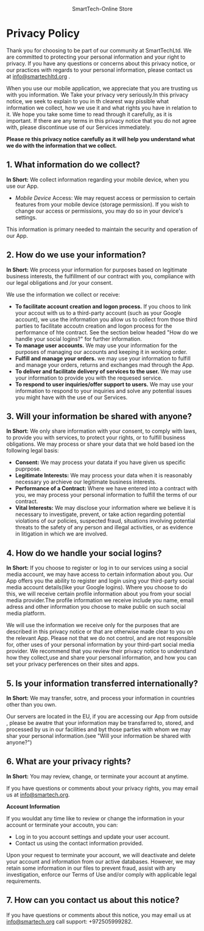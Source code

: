 <p align=center>
SmartTech-Online Store
</p>

# Privacy Policy
Thank you for choosing to be part of our community at SmartTechLtd. We are committed to protecting your personal information and your right to privacy. If you have any questions or concerns about this privacy notice, or our practices with regards to your personal information, please contact us at info@smartechltd.org .

When you use our mobile application, we appreciate that you are trusting us with you information. We Take your privacy very seriously.In this privacy notice, we seek to explain to you in th clearest way pissible what information we collect, how we use it and what rights you have in relation to it. We hope you take some time to read through it carefully, as it is important. If there are any terms in this privacy notice that you do not agree with, please discontinue use of our Services immediately.

**Please re this privacy notice carefully as it will help you understand what we do with the information that we collect.**

## 1. What information do we collect?

**In Short:** We collect information regarding your mobile device, when you use our App.

  * *Mobile Device* Access: We may request access or permission to certain features from your mobile device (storage permission). If you wish to change our access or permissions, you may do so in your device's settings. 

This information is primary needed to maintain the security and operation of our App. 

## 2. How do we use your information?

**In Short:** We process your information for purposes based on legitimate business interests, the fulfillment of our contract with you, compliance with our legal obligations and /or your consent.

We use the information we collect or receive: 

  * **To facilitate account creation and logon process.** If you choos to link your accout with us to a third-party account (such as your Google account), we use the information you allow us to collect from those third parties to facilitate accoutn creation and logon process for the performance of hte contract. See the section below headed "How do we handle your social logins?" for further information.
  * **To manage user accounts.** We may use your information for the purposes of managing our accounts and keeping it in working order.
  * **Fulfill and manage your orders.** we may use your information to fulfill and manage your orders, returns and exchanges mad through the App.
  * **To deliver and facilitate delivery of services to the user.** We may use your information to provide you with the requesed service.
  * **To respond to user inquiries/offer support to users.** We may use your information to respond to your inquiries and solve any potential issues you might have with the use of our Services.

## 3. Will your information be shared with anyone? 
**In Short:** We only share information with your consent, to comply with laws, to provide you with services, to protect your rights, or to fulfill business obligations. 
We may process or share your data that we hold based ion the following legal basis:
 * **Consent:** We may process your datata if you have given us specific puprpose.
 * **Legitimate Interests:** We may process your data when it is reasonably necessary yo archieve our legitimate business interests.
 * **Performance of a Contract:** Where we have entered into a contract with you, we may process your personal information to fulfill the terms of our contract.
 * **Vital Interests:** We may disclose your information where we believe it is necessary to investigate, prevent, or take action regarding potential violations of our policies, suspected fraud, situations involving potential threats to the safety of any person and illegal activities, or as evidence in litigation in which we are involved.

## 4. How do we handle your social logins?
**In Short:** If you choose to register or log in to our services using a social media account, we may have access to certain information about you.
Our App offers you the ability to register and login using your third-party social media account details(like your Google logins). Where you choose to do this, we will receive certain profile information about you from your social media provider.The profile information we receive include you name, email adress and other information you choose to make public on such social media platform.

We will use the information we receive only for the purposes that are described in this privacy notice or that are otherwise made clear to you on the relevant App. Please not that we do not control, and are not responsible for, other uses of your personal information by your third-part social media provider. We recommend that you review their privacy notice to understand how they collect,use and share your personal information, and how you can set your privacy perferences on their sites and apps.

## 5. Is your information transferred internationally?

**In Short:** We may transfer, sotre, and process your information in countries other than you own.

Our servers are located in the EU, if you are accessing our App from outside   , please be awatre that your information may be transfarred to, stored, and processed by us in our facilities and byt those parties with whom we may shar your personal information.(see "Will your information be shared with anyone?")

## 6. What are your privacy rights?
**In Short:** You may review, change, or terminate your account at anytime.

If you have questions or comments about your privacy rights, you may email us at info@smartech.org.

**Account Information**

If you wouldat any time like to review or change the information in your account or terminate your accoutn, you can:
 * Log in to you account settings and update your user account.
 * Contact us using the contact information provided.

Upon your request to terminate your account, we will deactivate and delete your account and information from our active databases. However, we may retain some information in our files to prevent fraud, assist with any investigation, enforce our Terms of Use and/or comply with applicable legal requirements.

## 7. How can you contact us about this notice?
If you have questions or comments about this notice, you may email us at info@smartech.org call support: +972505999282.
